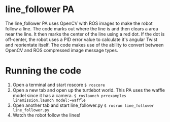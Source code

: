 # line_follower PA

The line_follower PA uses OpenCV with ROS images to make the robot follow a line. The code marks out where the line is and then clears a area near the line.
It then marks the center of the line using a red dot. If the dot is off-center, the robot uses a PID error value to calculate it's angular Twist and reorientate itself.
The code makes use of the ability to convert between OpenCV and ROS compressed image message types.

# Running the code

1. Open a terminal and start roscore ```$ roscore```
2. Open a new tab and open up the turtlebot world. This PA uses the waffle model since it has a camera. ```$ roslaunch prrexamples linemission.launch model:=waffle```
3. Open another tab and start line_follower.py ```$ rosrun line_follower line_follower.py```
4. Watch the robot follow the lines!
